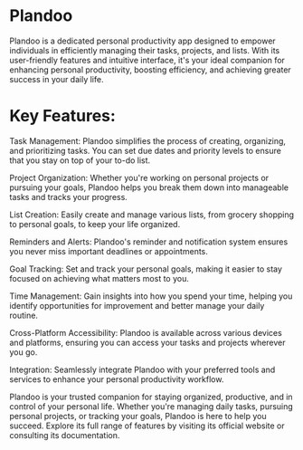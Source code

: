 # Plandoo
Plandoo is a dedicated personal productivity app designed to empower individuals in efficiently managing their tasks, projects, and lists. With its user-friendly features and intuitive interface, it's your ideal companion for enhancing personal productivity, boosting efficiency, and achieving greater success in your daily life.

# Key Features:

Task Management: Plandoo simplifies the process of creating, organizing, and prioritizing tasks. You can set due dates and priority levels to ensure that you stay on top of your to-do list.

Project Organization: Whether you're working on personal projects or pursuing your goals, Plandoo helps you break them down into manageable tasks and tracks your progress.

List Creation: Easily create and manage various lists, from grocery shopping to personal goals, to keep your life organized.

Reminders and Alerts: Plandoo's reminder and notification system ensures you never miss important deadlines or appointments.

Goal Tracking: Set and track your personal goals, making it easier to stay focused on achieving what matters most to you.

Time Management: Gain insights into how you spend your time, helping you identify opportunities for improvement and better manage your daily routine.

Cross-Platform Accessibility: Plandoo is available across various devices and platforms, ensuring you can access your tasks and projects wherever you go.

Integration: Seamlessly integrate Plandoo with your preferred tools and services to enhance your personal productivity workflow.

Plandoo is your trusted companion for staying organized, productive, and in control of your personal life. Whether you're managing daily tasks, pursuing personal projects, or tracking your goals, Plandoo is here to help you succeed. Explore its full range of features by visiting its official website or consulting its documentation.
